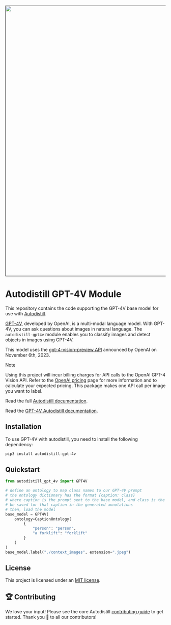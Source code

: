 <div align="center">
  <p>
    <a align="center" href="" target="_blank">
      <img
        width="850"
        src="https://media.roboflow.com/open-source/autodistill/autodistill-banner.png"
      >
    </a>
  </p>
</div>

# Autodistill GPT-4V Module

This repository contains the code supporting the GPT-4V base model for use with [Autodistill](https://github.com/autodistill/autodistill).

[GPT-4V](https://openai.com/research/gpt-4v-system-card), developed by OpenAI, is a multi-modal language model. With GPT-4V, you can ask questions about images in natural language. The `autodistill-gpt4v` module enables you to classify images and detect objects in images using GPT-4V.

This model uses the [gpt-4-vision-preview API](https://openai.com/blog/new-models-and-developer-products-announced-at-devday) announced by OpenAI on November 6th, 2023.

> [!NOTE]  
> Using this project will incur billing charges for API calls to the OpenAI GPT-4 Vision API.
> Refer to the [OpenAI pricing](https://openai.com/pricing) page for more information and to calculate your expected pricing. This package makes one API call per image you want to label.

Read the full [Autodistill documentation](https://autodistill.github.io/autodistill/).

Read the [GPT-4V Autodistill documentation](https://autodistill.github.io/autodistill/base_models/gpt_4v/).

## Installation

To use GPT-4V with autodistill, you need to install the following dependency:


```bash
pip3 install autodistill-gpt-4v
```

## Quickstart

```python
from autodistill_gpt_4v import GPT4V

# define an ontology to map class names to our GPT-4V prompt
# the ontology dictionary has the format {caption: class}
# where caption is the prompt sent to the base model, and class is the label that will
# be saved for that caption in the generated annotations
# then, load the model
base_model = GPT4V(
    ontology=CaptionOntology(
        {
            "person": "person",
            "a forklift": "forklift"
        }
    )
)
base_model.label("./context_images", extension=".jpeg")
```

## License

This project is licensed under an [MIT license](LICENSE).

## 🏆 Contributing

We love your input! Please see the core Autodistill [contributing guide](https://github.com/autodistill/autodistill/blob/main/CONTRIBUTING.md) to get started. Thank you 🙏 to all our contributors!
